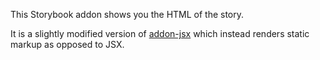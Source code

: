 This Storybook addon shows you the HTML of the story.

It is a slightly modified version of [addon-jsx](https://github.com/storybooks/addon-jsx) which instead renders static markup as opposed to JSX.
